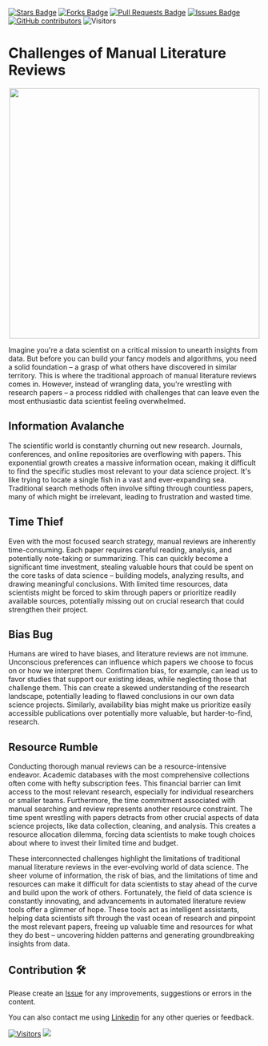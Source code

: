 <a href="https://github.com/drshahizan/research-design/stargazers"><img src="https://img.shields.io/github/stars/drshahizan/research-design" alt="Stars Badge"/></a>
<a href="https://github.com/drshahizan/research-design/network/members"><img src="https://img.shields.io/github/forks/drshahizan/research-design" alt="Forks Badge"/></a>
<a href="https://github.com/drshahizan/research-design/pulls"><img src="https://img.shields.io/github/issues-pr/drshahizan/research-design" alt="Pull Requests Badge"/></a>
<a href="https://github.com/drshahizan/research-design"><img src="https://img.shields.io/github/issues/drshahizan/research-design" alt="Issues Badge"/></a>
<a href="https://github.com/drshahizan/research-design/graphs/contributors"><img alt="GitHub contributors" src="https://img.shields.io/github/contributors/drshahizan/research-design?color=2b9348"></a>
![Visitors](https://api.visitorbadge.io/api/visitors?path=https%3A%2F%2Fgithub.com%2Fdrshahizan%2MCSD1043&labelColor=%23d9e3f0&countColor=%23697689&style=flat)

# Challenges of Manual Literature Reviews

<p align="center">
<img src="https://pbs.twimg.com/media/F6fSxLlXQAEDB4M?format=jpg&name=4096x4096"  height="500" />
</p>

Imagine you're a data scientist on a critical mission to unearth insights from data. But before you can build your fancy models and algorithms, you need a solid foundation – a grasp of what others have discovered in similar territory. This is where the traditional approach of manual literature reviews comes in. However, instead of wrangling data, you're wrestling with research papers – a process riddled with challenges that can leave even the most enthusiastic data scientist feeling overwhelmed.

## Information Avalanche
The scientific world is constantly churning out new research. Journals, conferences, and online repositories are overflowing with papers. This exponential growth creates a massive information ocean, making it difficult to find the specific studies most relevant to your data science project. It's like trying to locate a single fish in a vast and ever-expanding sea. Traditional search methods often involve sifting through countless papers, many of which might be irrelevant, leading to frustration and wasted time.

## Time Thief
Even with the most focused search strategy, manual reviews are inherently time-consuming. Each paper requires careful reading, analysis, and potentially note-taking or summarizing. This can quickly become a significant time investment, stealing valuable hours that could be spent on the core tasks of data science – building models, analyzing results, and drawing meaningful conclusions. With limited time resources, data scientists might be forced to skim through papers or prioritize readily available sources, potentially missing out on crucial research that could strengthen their project.

## Bias Bug
Humans are wired to have biases, and literature reviews are not immune. Unconscious preferences can influence which papers we choose to focus on or how we interpret them. Confirmation bias, for example, can lead us to favor studies that support our existing ideas, while neglecting those that challenge them. This can create a skewed understanding of the research landscape, potentially leading to flawed conclusions in our own data science projects.  Similarly, availability bias might make us prioritize easily accessible publications over potentially more valuable, but harder-to-find, research.

## Resource Rumble
Conducting thorough manual reviews can be a resource-intensive endeavor.  Academic databases with the most comprehensive collections often come with hefty subscription fees.  This financial barrier can limit access to the most relevant research, especially for individual researchers or smaller teams.  Furthermore, the time commitment associated with manual searching and review represents another resource constraint.  The time spent wrestling with papers detracts from other crucial aspects of data science projects, like data collection, cleaning, and analysis. This creates a resource allocation dilemma, forcing data scientists to make tough choices about where to invest their limited time and budget.

These interconnected challenges highlight the limitations of traditional manual literature reviews in the ever-evolving world of data science.  The sheer volume of information, the risk of bias, and the limitations of time and resources can make it difficult for data scientists to stay ahead of the curve and build upon the work of others.  Fortunately, the field of data science is constantly innovating, and advancements in automated literature review tools offer a glimmer of hope.  These tools act as intelligent assistants, helping data scientists sift through the vast ocean of research and pinpoint the most relevant papers, freeing up valuable time and resources for what they do best – uncovering hidden patterns and generating groundbreaking insights from data. 

## Contribution 🛠️
Please create an [Issue](https://github.com/drshahizan/MCSD1043/issues) for any improvements, suggestions or errors in the content.

You can also contact me using [Linkedin](https://www.linkedin.com/in/drshahizan/) for any other queries or feedback.

[![Visitors](https://api.visitorbadge.io/api/visitors?path=https%3A%2F%2Fgithub.com%2Fdrshahizan&labelColor=%23697689&countColor=%23555555&style=plastic)](https://visitorbadge.io/status?path=https%3A%2F%2Fgithub.com%2Fdrshahizan)
![](https://hit.yhype.me/github/profile?user_id=81284918)

